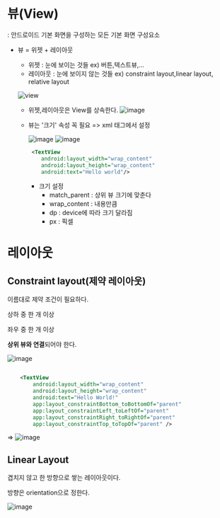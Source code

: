 # 뷰(View)

: 안드로이드 기본 화면을 구성하는 모든 기본 화면 구성요소

- 뷰 = 위젯 + 레이아웃
  
  - 위젯 : 눈에 보이는 것들 ex) 버튼,텍스트뷰,...
  - 레이아웃 : 눈에 보이지 않는 것들 ex) constraint layout,linear layout, relative layout

  ![view](https://user-images.githubusercontent.com/33515697/43814886-c62e4f66-9b07-11e8-91be-b45459832ea2.png)


  - 위젯,레이아웃은 View를 상속한다.
  ![image](https://user-images.githubusercontent.com/33515697/43814946-1808f41c-9b08-11e8-8529-bf1c62dddef0.png)

  - 뷰는 '크기' 속성 꼭 필요 => xml 태그에서 설정
  
    ![image](https://user-images.githubusercontent.com/33515697/43815264-e2c0a2bc-9b09-11e8-9056-0c8d77c684e3.png)
    ![image](https://user-images.githubusercontent.com/33515697/43815235-bb76588c-9b09-11e8-8b7e-dd4d53fbd696.png)
  
    ```XML
     <TextView
        android:layout_width="wrap_content"
        android:layout_height="wrap_content"
        android:text="Hello world"/>
    ```
    
    - 크기 설정
      - match_parent : 상위 뷰 크기에 맞춘다 
      - wrap_content : 내용만큼 
      - dp : device에 따라 크기 달라짐 
      - px : 픽셀
      

# 레이아웃

## Constraint layout(제약 레이아웃)

이름대로 제약 조건이 필요하다.

상하 중 한 개 이상

좌우 중 한 개 이상

**상위 뷰와 연결**되어야 한다.

![image](https://user-images.githubusercontent.com/33515697/43816457-de9e5002-9b0f-11e8-986b-336fbb77de48.png)

```xml

    <TextView
        android:layout_width="wrap_content"
        android:layout_height="wrap_content"
        android:text="Hello World!"
        app:layout_constraintBottom_toBottomOf="parent"
        app:layout_constraintLeft_toLeftOf="parent"
        app:layout_constraintRight_toRightOf="parent"
        app:layout_constraintTop_toTopOf="parent" />

```
=>
![image](https://user-images.githubusercontent.com/33515697/43816543-39993738-9b10-11e8-9c17-1d3eeb4add00.png)

## Linear Layout

겹치지 않고 한 방향으로 쌓는 레이아웃이다.

방향은 orientation으로 정한다.

![image](https://user-images.githubusercontent.com/33515697/43816592-825d8e38-9b10-11e8-8307-5869919b24b8.png)



  